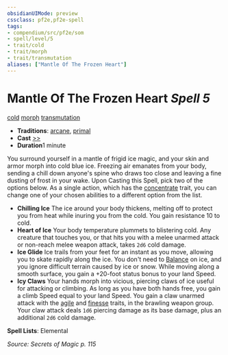 ```yaml
---
obsidianUIMode: preview
cssclass: pf2e,pf2e-spell
tags:
- compendium/src/pf2e/som
- spell/level/5
- trait/cold
- trait/morph
- trait/transmutation
aliases: ["Mantle Of The Frozen Heart"]
---
```

# Mantle Of The Frozen Heart *Spell 5*   
[cold](/rules/traits/cold.md)  [morph](/rules/traits/morph.md)  [transmutation](/rules/traits/transmutation.md)  

- **Traditions**: [arcane](/rules/traits/arcane.md), [primal](/rules/traits/primal.md)
- **Cast** [>>](/rules/core-rulebook/chapter-9-playing-the-game.md#Actions "Two-Action") 
- **Duration**1 minute

You surround yourself in a mantle of frigid ice magic, and your skin and armor morph into cold blue ice. Freezing air emanates from your body, sending a chill down anyone's spine who draws too close and leaving a fine dusting of frost in your wake. Upon Casting this Spell, pick two of the options below. As a single action, which has the [concentrate](/rules/traits/concentrate.md) trait, you can change one of your chosen abilities to a different option from the list.

- **Chilling Ice** The ice around your body thickens, melting off to protect you from heat while inuring you from the cold. You gain resistance 10 to cold.
- **Heart of Ice** Your body temperature plummets to blistering cold. Any creature that touches you, or that hits you with a melee unarmed attack or non-reach melee weapon attack, takes `2d6` cold damage.
- **Ice Glide** Ice trails from your feet for an instant as you move, allowing you to skate rapidly along the ice. You don't need to [Balance](/rules/actions/balance.md) on ice, and you ignore difficult terrain caused by ice or snow. While moving along a smooth surface, you gain a +20-foot status bonus to your land Speed.
- **Icy Claws** Your hands morph into vicious, piercing claws of ice useful for attacking or climbing. As long as you have both hands free, you gain a climb Speed equal to your land Speed. You gain a claw unarmed attack with the [agile](/rules/traits/agile.md) and [finesse](/rules/traits/finesse.md) traits, in the brawling weapon group. Your claw attack deals `1d6` piercing damage as its base damage, plus an additional `2d6` cold damage.

**Spell Lists**: Elemental

*Source: Secrets of Magic p. 115*